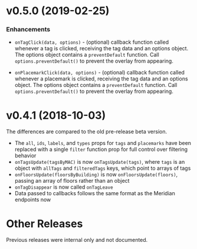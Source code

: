 # v0.5.0 (2019-02-25)

### Enhancements

* `onTagClick(data, options)` - (optional) callback function called whenever a tag is clicked, receiving the tag data and an options object. The options object contains a `preventDefault` function. Call `options.preventDefault()` to prevent the overlay from appearing.

* `onPlacemarkClick(data, options)` - (optional) callback function called whenever a placemark is clicked, receiving the tag data and an options object. The options object contains a `preventDefault` function. Call `options.preventDefault()` to prevent the overlay from appearing.

# v0.4.1 (2018-10-03)

The differences are compared to the old pre-release beta version.

* The `all`, `ids`, `labels`, and `types` props for `tags` and `placemarks` have
  been replaced with a single `filter` function prop for full control over
  filtering behavior
* `onTagsUpdate(tagsByMAC)` is now `onTagsUpdate(tags)`, where `tags` is an
  object with `allTags` and `filteredTags` keys, which point to arrays of tags
* `onFloorsUpdate(floorsByBuilding)` is now `onFloorsUpdate(floors)`, passing an
  array of floors rather than an object
* `onTagDisappear` is now called `onTagLeave`
* Data passed to callbacks follows the same format as the Meridian endpoints now

# Other Releases

Previous releases were internal only and not documented.
